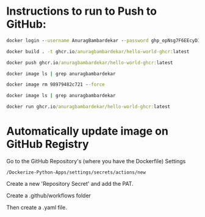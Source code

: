 # Instructions to run to Push to GitHub:
```cmd
docker login --username AnuragBambardekar --password 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 ghcr.io  
```

```cmd
docker build . -t ghcr.io/anuragbambardekar/hello-world-ghcr:latest
```
```cmd
docker push ghcr.io/anuragbambardekar/hello-world-ghcr:latest
```
```cmd
docker image ls | grep anuragbambardekar
```
```cmd
docker image rm 98979482c721 --force
```
```cmd
docker image ls | grep anuragbambardekar
```
```cmd
docker run ghcr.io/anuragbambardekar/hello-world-ghcr:latest
```

# Automatically update image on GitHub Registry

Go to the GitHub Repository's (where you have the Dockerfile) Settings

```
/Dockerize-Python-Apps/settings/secrets/actions/new
```

Create a new 'Repository Secret' and add the PAT.

Create a .github/workflows folder

Then create a .yaml file.
